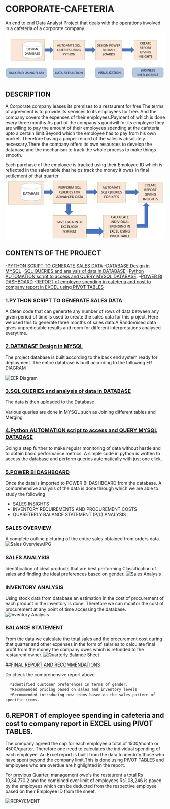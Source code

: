 # CORPORATE-CAFETERIA
An end to end Data Analyst Project that deals with the operations involved in a cafeteria of a corporate company.
![Alt text](<PROJECT LIFECYCLE.PNG>)
## DESCRIPTION
A Corporate company leases its premises to a restaurent for free.The terms of agreement is to provide its services to its employees for free. And the company covers the expenses of their employees.Payment of which is done every three months.As part of the company's goodwill for its employee they are willing to pay the amount of their employees spending at the cafeteria upto a certain limit.Beyond which the employee has to pay from his own pocket. Therefore having a proper record of the sales is absolutely necessary.There the company offers its own resources to develop the database and the mechanism to track the whole process to make things smooth. 

Each purchase of the employee is tracked using their Employee ID which is reflected in the sales table that helps track the money it owes in final settlement of that quarter.
![Alt text](<WORK FLOW.PNG>)

## CONTENTS OF THE PROJECT
-[PYTHON SCRIPT TO GENERATE SALES DATA](PYTHON-SCRIPT-TO-GENERATE-SALES-DATA)
-[DATABASE Design in MYSQL](#2database-design-in-mysql)
-[SQL QUERIES and analysis of data in DATABASE](#3sql-queries-and-analysis-of-data-in-database)
-[Python AUTOMATION script to access and QUERY MYSQL DATABASE](#4python-automation-script-to-access-and-query-mysql-database).
-[POWER BI DASHBOARD](#5power-bi-dashboard)
-[REPORT of employee spending in cafeteria and cost to company report in EXCEL using PIVOT TABLES](#6report-of-employee-spending-in-cafeteria-and-cost-to-company-report-in-excel-using-pivot-tables) 

### 1.PYTHON SCRIPT TO GENERATE SALES DATA
A Clean code that can generate any number of rows of data between any given period of time is used to create the sales data for this project.
Here we used this to generate three months of sales data.A Randomised data gives unpredictable results and room for different interpretations analysed everytime.

### [2.DATABASE Design in MYSQL](SQL/SQL-QUERIES.sql)

The project  database is built according to the back end system ready for deployment. The entire database is built according to the following ER DIAGRAM

![EER Diagram](https://github.com/iwineye/CORPORATE-CAFETERIA/assets/96835772/37441353-47a4-4919-952d-097da5a9b9af)

### [3.SQL QUERIES and analysis of data in DATABASE](SQL/KPI.sql)

The data is then uploaded to the Database

Various queries are done in MYSQL such as Joining different tables and Merging

### [4.Python AUTOMATION script to access and QUERY MYSQL DATABASE](AUTOMATION/KPI_Generator.py)

Going a step further to make regular monitoring of data without hastle and to obtain basic performance metrics. A simple code in python is written to access the database and perform queries automatically with just one click.

### [5.POWER BI DASHBOARD](POWER-BI/Dashboard.pptx)

Once the data is imported to POWER BI DASHBOARD from the database. A comprehensive analysis of the data is done through which we are able to study the following

   * SALES INSIGHTS
   * INVENTORY REQUIREMENTS AND PROCUREMENT COSTS
   * QUARETERLY BALANCE STATEMENT (P/L) ANALYSIS
### SALES OVERVIEW 

A complete outline picturing of the entire sales  obtained from orders data.
![Sales OverviewJPG](https://github.com/iwineye/CORPORATE-CAFETERIA/assets/96835772/4e87b05e-9b36-478c-b5ba-ccb2ba4f63ce)

### SALES ANALYSIS
Identification of ideal products that are best performing.Classification of sales and finding the ideal preferences based on gender.
![Sales Analysis](https://github.com/iwineye/CORPORATE-CAFETERIA/assets/96835772/cea4aca0-7125-43e6-ac56-9c5e60ce7c22)

### INVENTORY ANALYSIS
Using stock data from database an estimation in the cost of procurement of each product in the inventory is done. Therefore we can monitor the cost of procurement at any point of time accessing the database.
![Inventory Analysis](https://github.com/iwineye/CORPORATE-CAFETERIA/assets/96835772/acc5476d-1688-4b5a-bc20-8857b83a1e6e)



### BALANCE STATEMENT

From the data we calculate the total sales and the procurement cost during that quarter and other expenses in the form of salaries to calculate final profit from the money the company owes which is refunded to the restaurent owner. 
![Quarterly Balance Sheet](https://github.com/iwineye/CORPORATE-CAFETERIA/assets/96835772/c26093ce-d558-43fa-886c-ee7c6c961430)


##[FINAL REPORT AND RECOMMENDATIONS](POWER-BI/SALES-REPORT.pdf)

Do check the comprehensive report above.

      *Identified customer preferences in terms of gender.
      *Recommended pricing based on sales and inventory levels
      *Recommended introducing new items based on the sales pattern of specific items.



## 6.REPORT of employee spending in cafeteria and cost to company report in EXCEL using PIVOT TABLES.

The company agreed the cap for each employee a total of 1500/month or 4500/quarter. Therefore one need to calculates the individual spending of each employee. An Excel report is buillt from the data to identofy those who have spent beyond the company limit.This is done using PIVOT TABLES and employees who are overdue are highlighted in the report.

For previous Quarter, management owe's the restaurent a total Rs 10,34,770.2 and the combined over limit of employees Rs1,08,246 is payed by the employees which can be deducted from the respective employee based on their Employee ID from the sheet.

![REPAYEMENT](https://github.com/iwineye/CORPORATE-CAFETERIA/assets/96835772/2f5b253c-54a3-4b9b-82ba-d7f6b751e14d)


